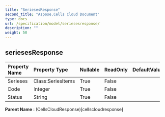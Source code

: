 ```yaml
---
title: "SeriesesResponse"
second_title: "Aspose.Cells Cloud Document"
type: docs
url: /specification/model/seriesesresponse/
description: ""
weight: 50
---
```


## **seriesesResponse**

 

| Property Name | Property Type | Nullable |  ReadOnly | DefaultValue | Description | 
| :- | :- | :- |:- |  :- | :- |
| Serieses | Class:SeriesItems | True |  False |  |  |  
| Code | Integer | True |  False |  |  |  
| Status | String | True |  False |  |  |  

**Parent Name** : (CellsCloudResponse)[cellscloudresponse]

